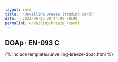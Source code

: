 ```yaml
---
layout: card
title:  "Unveiling Breeze (trading card)"
date:   2022-06-25 08:44:00 +0100
permalink: unveiling-breeze_(card)
---
```


## DOAp &middot; EN-093 C

{% include templates/unveiling-breeze-doap.html %}